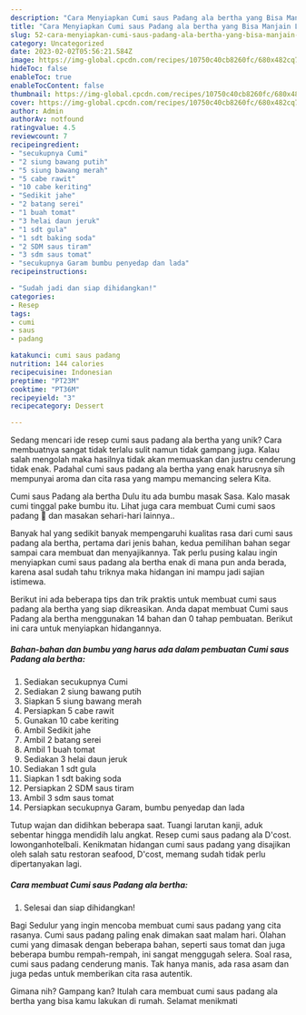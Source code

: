 ```yaml
---
description: "Cara Menyiapkan Cumi saus Padang ala bertha yang Bisa Manjain Lidah"
title: "Cara Menyiapkan Cumi saus Padang ala bertha yang Bisa Manjain Lidah"
slug: 52-cara-menyiapkan-cumi-saus-padang-ala-bertha-yang-bisa-manjain-lidah
category: Uncategorized
date: 2023-02-02T05:56:21.584Z
image: https://img-global.cpcdn.com/recipes/10750c40cb8260fc/680x482cq70/cumi-saus-padang-ala-bertha-foto-resep-utama.jpg
hideToc: false
enableToc: true
enableTocContent: false
thumbnail: https://img-global.cpcdn.com/recipes/10750c40cb8260fc/680x482cq70/cumi-saus-padang-ala-bertha-foto-resep-utama.jpg
cover: https://img-global.cpcdn.com/recipes/10750c40cb8260fc/680x482cq70/cumi-saus-padang-ala-bertha-foto-resep-utama.jpg
author: Admin
authorAv: notfound
ratingvalue: 4.5
reviewcount: 7
recipeingredient:
- "secukupnya Cumi"
- "2 siung bawang putih"
- "5 siung bawang merah"
- "5 cabe rawit"
- "10 cabe keriting"
- "Sedikit jahe"
- "2 batang serei"
- "1 buah tomat"
- "3 helai daun jeruk"
- "1 sdt gula"
- "1 sdt baking soda"
- "2 SDM saus tiram"
- "3 sdm saus tomat"
- "secukupnya Garam bumbu penyedap dan lada"
recipeinstructions:

- "Sudah jadi dan siap dihidangkan!"
categories:
- Resep
tags:
- cumi
- saus
- padang

katakunci: cumi saus padang 
nutrition: 144 calories
recipecuisine: Indonesian
preptime: "PT23M"
cooktime: "PT36M"
recipeyield: "3"
recipecategory: Dessert

---
```





Sedang mencari ide resep cumi saus padang ala bertha yang unik? Cara membuatnya sangat tidak terlalu sulit namun tidak gampang juga. Kalau salah mengolah maka hasilnya tidak akan memuaskan dan justru cenderung tidak enak. Padahal cumi saus padang ala bertha yang enak harusnya sih mempunyai aroma dan cita rasa yang mampu memancing selera Kita.





Cumi saus Padang ala bertha Dulu itu ada bumbu masak Sasa. Kalo masak cumi tinggal pake bumbu itu. Lihat juga cara membuat Cumi cumi saos padang 🦑 dan masakan sehari-hari lainnya..

Banyak hal yang sedikit banyak mempengaruhi kualitas rasa dari cumi saus padang ala bertha, pertama dari jenis bahan, kedua pemilihan bahan segar sampai cara membuat dan menyajikannya. Tak perlu pusing kalau ingin menyiapkan cumi saus padang ala bertha enak di mana pun anda berada, karena asal sudah tahu triknya maka hidangan ini mampu jadi sajian istimewa.






Berikut ini ada beberapa tips dan trik praktis untuk membuat cumi saus padang ala bertha yang siap dikreasikan. Anda dapat membuat Cumi saus Padang ala bertha menggunakan 14 bahan dan 0 tahap pembuatan. Berikut ini cara untuk menyiapkan hidangannya.

<!--inarticleads1-->

##### Bahan-bahan dan bumbu yang harus ada dalam pembuatan Cumi saus Padang ala bertha:

1. Sediakan secukupnya Cumi
1. Sediakan 2 siung bawang putih
1. Siapkan 5 siung bawang merah
1. Persiapkan 5 cabe rawit
1. Gunakan 10 cabe keriting
1. Ambil Sedikit jahe
1. Ambil 2 batang serei
1. Ambil 1 buah tomat
1. Sediakan 3 helai daun jeruk
1. Sediakan 1 sdt gula
1. Siapkan 1 sdt baking soda
1. Persiapkan 2 SDM saus tiram
1. Ambil 3 sdm saus tomat
1. Persiapkan secukupnya Garam, bumbu penyedap dan lada


Tutup wajan dan didihkan beberapa saat. Tuangi larutan kanji, aduk sebentar hingga mendidih lalu angkat. Resep cumi saus padang ala D&#39;cost. lowonganhotelbali. Kenikmatan hidangan cumi saus padang yang disajikan oleh salah satu restoran seafood, D&#39;cost, memang sudah tidak perlu dipertanyakan lagi. 

<!--inarticleads2-->

##### Cara membuat Cumi saus Padang ala bertha:


1. Selesai dan siap dihidangkan!

Bagi Sedulur yang ingin mencoba membuat cumi saus padang yang cita rasanya. Cumi saus padang paling enak dimakan saat malam hari. Olahan cumi yang dimasak dengan beberapa bahan, seperti saus tomat dan juga beberapa bumbu rempah-rempah, ini sangat menggugah selera. Soal rasa, cumi saus padang cenderung manis. Tak hanya manis, ada rasa asam dan juga pedas untuk memberikan cita rasa autentik. 

Gimana nih? Gampang kan? Itulah cara membuat cumi saus padang ala bertha yang bisa kamu lakukan di rumah. Selamat menikmati
